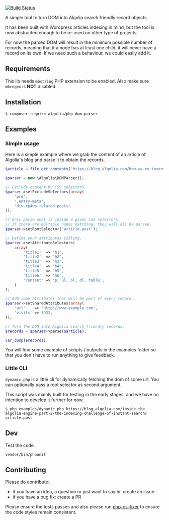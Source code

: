 [![Build Status](https://travis-ci.org/algolia/php-dom-parser.svg?branch=master)](https://travis-ci.org/algolia/php-dom-parser)

A simple tool to turn DOM into Algolia search friendly record objects.

It has been built with Wordpress articles indexing in mind,
but the tool is now abstracted enough to be re-used on other type of projects.

For now the parsed DOM will result in the minimum possible number of records, meaning that if a node
has at least one child, it will never have a record on its own. If we need such a behaviour, we could easily add it.

## Requirements

This lib needs `mbstring` PHP extension to be enabled. Also make sure `mbregex` is **NOT** disabled.

## Installation

```
$ composer require algolia/php-dom-parser
```

## Examples

### Simple usage

Here is a simple example where we grab the content of an article of Algolia's blog and parse it to obtain the records.

```php
$article = file_get_contents('https://blog.algolia.com/how-we-re-invented-our-office-space-in-paris/');

$parser = new \Algolia\DOMParser();

// Exclude content by CSS selectors.
$parser->setExcludeSelectors(array(
    'pre',
    '.entry-meta',
    'div.rp4wp-related-posts'
));

// Only parse what is inside a given CSS selectors.
// If there are multiple nodes matching, they will all be parsed.
$parser->setRootSelector('article.post');

// Define your attributes sibling.
$parser->setAttributeSelectors(
	array(
        'title1'  => 'h1',
        'title2'  => 'h2',
        'title3'  => 'h3',
        'title4'  => 'h4',
        'title5'  => 'h5',
        'title6'  => 'h6',
        'content' => 'p, ul, ol, dl, table',
    )
);

// Add some attributes that will be part of every record.
$parser->setSharedAttributes(array(
    'url'    => 'http://www.example.com',
    'visits' => 1933,
));

// Turn the DOM into Algolia search friendly records.
$records = $parser->parse($article);

var_dump($records);
```

You will find some example of scripts / outputs in the examples folder so that you don't have to run anything to give feedback.

### Little CLI

`dynamic.php` is a little cli for dynamically fetching the dom of some url.
You can optionally pass a root selector as second argument.

This script was mainly built for testing in the early stages, and we have no intention to develop it further for now.

```
$ php examples/dynamic.php https://blog.algolia.com/inside-the-algolia-engine-part-2-the-indexing-challenge-of-instant-search/ article.post
```

## Dev

Test the code.
```
vendor/bin/phpunit
```

## Contributing

Please do contribute:

- if you have an idea, a question or just want to say hi: create an issue
- if you have a bug fix: create a PR

Please ensure the tests passes and also please run [php-cs-fixer](https://github.com/FriendsOfPHP/PHP-CS-Fixer) to ensure
the code styles remain consistent.

